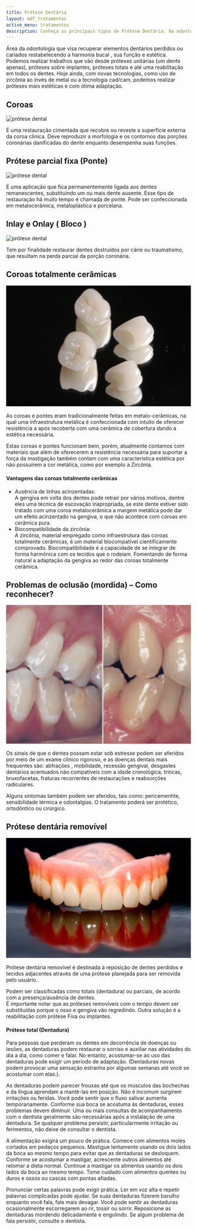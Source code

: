 ```yaml
---
title: Prótese Dentária
layout: mdf_tratamentos
active_menu: tratamentos
description: Conheça os principais tipos de Prótese Dentária. Na odontologia podemos realizar próteses fixas como as coroas e blocos. Também existem as removíveis.
---
```


Área da odontologia que visa recuperar elementos dentários perdidos ou cariados restabelecendo a harmonia bucal , sua função e estética. Podemos realizar trabalhos que vão desde próteses unitárias (um dente apenas), próteses sobre implantes, próteses totais e até uma reabilitação em todos os dentes. Hoje ainda, com novas tecnologias, como uso de zircônia ao invés de metal ou a tecnologia cad/cam, podemos realizar próteses mais estéticas e com ótima adaptação.

## Coroas

![prótese dental](Captura-de-tela-2013-07-28-às-11.56.23.png)

É uma restauração cimentada que recobre ou reveste a superfície externa da coroa clinica. Deve reproduzir a morfologia e os contornos das porções coronárias danificadas do dente enquanto desempenha suas funções.

## Prótese parcial fixa (Ponte)

![prótese dental](Captura-de-tela-2013-07-28-às-11.57.23.png)

É uma aplicação que fica permanentemente ligada aos dentes remanescentes, substituindo um ou mais dente ausente. Esse tipo de restauração há muito tempo é chamada de ponte. Pode ser confeccionada em metalocerâmica, metaloplástica e porcelana.

## Inlay e Onlay ( Bloco )

![prótese dental](Captura-de-tela-2013-07-28-às-11.57.58.png)

Tem por finalidade restaurar dentes destruídos por cárie ou traumatismo, que resultam na perda parcial da porção coronária.

## Coroas totalmente cerâmicas

![Coroa Ceramica](Coroas-Ceramica.png)

As coroas e pontes eram tradicionalmente feitas em metalo-cerâmicas, na qual uma infraestrutura metálica é confeccionada com intuito de oferecer resistência a após recoberta com uma cerâmica de cobertura dando a estética necessária.

Estas coroas e pontes funcionam bem, porém, atualmente contamos com materiais que além de oferecerem a resistência necessária para suportar a força da mastigação também contam com uma característica estética por não possuírem a cor metálica, como por exemplo a Zircônia.

#### Vantagens das coroas totalmente cerâmicas

*   Ausência de linhas acinzentadas:  
    A gengiva em volta dos dentes pode retrair por vários motivos, dentre eles uma técnica de escovação inapropriada, se este dente estiver sido tratado com uma coroa metalocerâmica a margem metálica pode dar um efeito acinzentado na gengiva, o que não acontece com coroas em cerâmica pura.
*   Biocompatibilidade da zircônia:  
    A zircônia, material empregado como infraestrutura das coroas totalmente cerâmicas, é um material biocompatível cientificamente comprovado. Biocompatibilidade é a capacidade de se integrar de forma harmônica com os tecidos que o rodeiam. Fomentando de forma natural a adaptação da gengiva ao redor das coroas totalmente cerâmica.

## Problemas de oclusão (mordida) – Como reconhecer?

![Má Oclusão](Má-oclusão.png)

Os sinais de que o dentes possam estar sob estresse podem ser aferidos por meio de um exame clinico rigoroso, e as doenças dentais mais frequentes são: abfrações , mobilidade, recessão gengival, desgastes dentários acentuados não compatíveis com a idade cronológica, trincas, bruxofacetas, fraturas recorrentes de restaurações e reabsorções radiculares.

Alguns sintomas também podem ser aferidos, tais como: pericementite, sensibilidade térmica e odontalgias. O tratamento poderá ser protético, ortodôntico ou cirúrgico.

## Prótese dentária removível

![Dentadura - Prótese Total](dentadura-vista-frontal.jpg)

Prótese dentária removível é destinada à reposição de dentes perdidos e tecidos adjacentes através de uma prótese planejada para ser removida pelo usuário.

Podem ser classificadas como totais (dentadura) ou parciais, de acordo com a presença/ausência de dentes.  
É importante notar que as próteses removíveis com o tempo devem ser substituídas porque o osso e gengiva vão regredindo. Outra solução é a reabilitação com prótese Fixa ou implantes.

#### Prótese total (Dentadura)

Para pessoas que perderam os dentes em decorrência de doenças ou lesões, as dentaduras podem restaurar o sorriso e auxiliar nas atividades do dia a dia, como comer e falar. No entanto, acostumar-se ao uso das dentaduras pode exigir um período de adaptação. (Dentaduras novas podem provocar uma sensação estranha por algumas semanas até você se acostumar com elas.).

As dentaduras podem parecer frouxas até que os músculos das bochechas e da língua aprendam a mantê-las em posição. Não é incomum surgirem irritações ou feridas. Você pode sentir que o fluxo salivar aumenta temporariamente. Conforme sua boca se acostuma às dentaduras, esses problemas devem diminuir. Uma ou mais consultas de acompanhamento com o dentista geralmente são necessárias após a instalação de uma dentadura. Se qualquer problema persistir, particularmente irritação ou ferimentos, não deixe de consultar o dentista.

A alimentação exigirá um pouco de prática. Comece com alimentos moles cortados em pedaços pequenos. Mastigue lentamente usando os dois lados da boca ao mesmo tempo para evitar que as dentaduras se desloquem. Conforme se acostumar a mastigar, acrescente outros alimentos até retomar a dieta normal. Continue a mastigar os alimentos usando os dois lados da boca ao mesmo tempo. Tome cuidado com alimentos quentes ou duros e ossos ou cascas com pontas afiadas.

Pronunciar certas palavras pode exigir prática. Ler em voz alta e repetir palavras complicadas pode ajudar. Se suas dentaduras fizerem barulho enquanto você fala, fale mais devagar. Você pode sentir as dentaduras ocasionalmente escorregarem ao rir, tossir ou sorrir. Reposicione as dentaduras mordendo delicadamente e engolindo. Se algum problema de fala persistir, consulte o dentista.